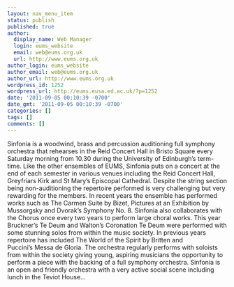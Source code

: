 ```yaml
---
layout: nav_menu_item
status: publish
published: true
author:
  display_name: Web Manager
  login: eums_website
  email: web@eums.org.uk
  url: http://www.eums.org.uk
author_login: eums_website
author_email: web@eums.org.uk
author_url: http://www.eums.org.uk
wordpress_id: 1252
wordpress_url: http://eums.eusa.ed.ac.uk/?p=1252
date: '2011-09-05 00:10:39 -0700'
date_gmt: '2011-09-05 00:10:39 -0700'
categories: []
tags: []
comments: []
---
```

<p>Sinfonia is a woodwind, brass and percussion auditioning full symphony orchestra that rehearses in the Reid Concert Hall in Bristo Square every Saturday morning from 10.30 during the&nbsp;University&nbsp;of Edinburgh&rsquo;s term-time. Like the other ensembles of EUMS, Sinfonia puts on a concert at the end of each semester in various venues including the Reid Concert Hall, Greyfriars Kirk and St Mary&rsquo;s Episcopal Cathedral. Despite the string section being non-auditioning the repertoire performed is very challenging but very rewarding for the members. In recent years the ensemble has performed works such as&nbsp;The Carmen Suite by Bizet,&nbsp;Pictures at an Exhibition by Mussorgsky and Dvorak&rsquo;s&nbsp;Symphony No. 8. Sinfonia also collaborates with the Chorus once every two years to perform large choral works. This year Bruckner&rsquo;s&nbsp;Te Deum and Walton&rsquo;s&nbsp;Coronation Te Deum were performed with some stunning solos from within the music society. In previous years repertoire has included&nbsp;The World of the Spirit by Britten and Puccini&rsquo;s&nbsp;Messa de Gloria. The orchestra regularly performs with soloists from within the society giving young, aspiring musicians the opportunity to perform a piece with the backing of a full symphony orchestra. Sinfonia is an open and friendly orchestra with a very active social scene including lunch in the Teviot House&hellip;</p>
